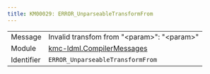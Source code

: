 ```yaml
---
title: KM00029: ERROR_UnparseableTransformFrom
---
```


|            |           |
|------------|---------- |
| Message    | Invalid transfom from "&lt;param&gt;": "&lt;param&gt;" |
| Module     | [kmc-ldml.CompilerMessages](kmc-ldml.compilermessages) |
| Identifier | `ERROR_UnparseableTransformFrom` |


